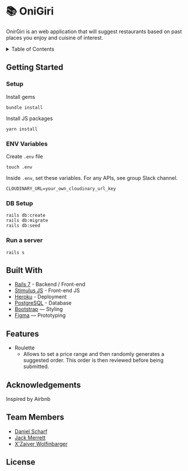 
# 📚 OniGiri

OnirGiri is an web application that will suggest restaurants based on past places you enjoy and cuisine of interest.

<details>
<summary>Table of Contents</summary>

- [📚 OniGiri](#-onigiri)
  - [Getting Started](#getting-started)
    - [Setup](#setup)
    - [ENV Variables](#env-variables)
    - [DB Setup](#db-setup)
    - [Run a server](#run-a-server)
  - [Built With](#built-with)
  - [Features](#features)
  - [Acknowledgements](#acknowledgements)
  - [Team Members](#team-members)
  - [License](#license)
</details>

## Getting Started
### Setup

Install gems
```
bundle install
```
Install JS packages
```
yarn install
```

### ENV Variables
Create `.env` file
```
touch .env
```
Inside `.env`, set these variables. For any APIs, see group Slack channel.
```
CLOUDINARY_URL=your_own_cloudinary_url_key
```

### DB Setup
```
rails db:create
rails db:migrate
rails db:seed
```

### Run a server
```
rails s
```
## Built With
- [Rails 7](https://guides.rubyonrails.org/) - Backend / Front-end
- [Stimulus JS](https://stimulus.hotwired.dev/) - Front-end JS
- [Heroku](https://heroku.com/) - Deployment
- [PostgreSQL](https://www.postgresql.org/) - Database
- [Bootstrap](https://getbootstrap.com/) — Styling
- [Figma](https://www.figma.com) — Prototyping


## Features

* Roulette
  * Allows to set a price range and then randomly generates a suggested order. This order is then reviewed before being submitted.

## Acknowledgements
Inspired by Airbnb

## Team Members

* [Daniel Scharf](https://www.linkedin.com/in/scharf-daniel-/)
* [Jack Merrett](https://www.linkedin.com/in/jackmerrett/)
* [X'Zaiver Wolfinbarger](https://www.linkedin.com/in/xwolfinbarger/)


## License
